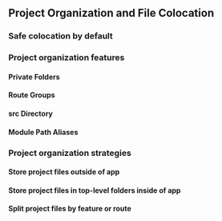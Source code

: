 ## Project Organization and File Colocation

### Safe colocation by default
### Project organization features
#### Private Folders
#### Route Groups
#### src Directory
#### Module Path Aliases
### Project organization strategies
#### Store project files outside of app
#### Store project files in top-level folders inside of app
#### Split project files by feature or route



















